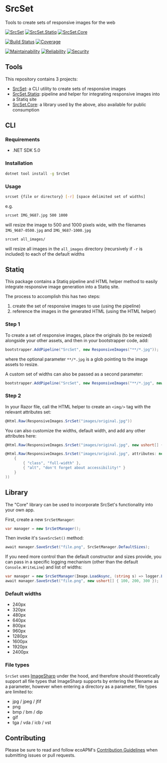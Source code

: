 # SrcSet

Tools to create sets of responsive images for the web

[![SrcSet](https://img.shields.io/nuget/v/SrcSet?logo=nuget&label=SrcSet)](https://www.nuget.org/packages/SrcSet/)
[![SrcSet.Statiq](https://img.shields.io/nuget/v/SrcSet.Statiq?logo=nuget&label=SrcSet.Statiq)](https://www.nuget.org/packages/SrcSet.Statiq/)
[![SrcSet.Core](https://img.shields.io/nuget/v/SrcSet.Core?logo=nuget&label=SrcSet.Core)](https://www.nuget.org/packages/SrcSet.Core/)

[![Build Status](https://github.com/ecoAPM/SrcSet/workflows/CI/badge.svg)](https://github.com/ecoAPM/SrcSet/actions)
[![Coverage](https://sonarcloud.io/api/project_badges/measure?project=ecoAPM_SrcSet&metric=coverage)](https://sonarcloud.io/dashboard?id=ecoAPM_SrcSet)

[![Maintainability](https://sonarcloud.io/api/project_badges/measure?project=ecoAPM_SrcSet&metric=sqale_rating)](https://sonarcloud.io/dashboard?id=ecoAPM_SrcSet)
[![Reliability](https://sonarcloud.io/api/project_badges/measure?project=ecoAPM_SrcSet&metric=reliability_rating)](https://sonarcloud.io/dashboard?id=ecoAPM_SrcSet)
[![Security](https://sonarcloud.io/api/project_badges/measure?project=ecoAPM_SrcSet&metric=security_rating)](https://sonarcloud.io/dashboard?id=ecoAPM_SrcSet)

## Tools

This repository contains 3 projects:
- [SrcSet](#cli): a CLI utility to create sets of responsive images
- [SrcSet.Statiq](#statiq): pipeline and helper for integrating responsive images into a Statiq site
- [SrcSet.Core](#library): a library used by the above, also available for public consumption

## CLI

### Requirements

- .NET SDK 5.0

### Installation

```bash
dotnet tool install -g SrcSet
```

### Usage

```bash
srcset {file or directory} [-r] [space delimited set of widths]
```

e.g.

```bash
srcset IMG_9687.jpg 500 1000
```

will resize the image to 500 and 1000 pixels wide, with the filenames `IMG_9687-0500.jpg` and `IMG_9687-1000.jpg`

```bash
srcset all_images/
```

will resize all images in the `all_images` directory (recursively if `-r` is included) to each of the default widths

## Statiq

This package contains a Statiq pipeline and HTML helper method to easily integrate responsive image generation into a Statiq site.

The process to accomplish this has two steps:
1. create the set of responsive images to use (using the pipeline)
2. reference the images in the generated HTML (using the HTML helper)

### Step 1

To create a set of responsive images, place the originals (to be resized) alongside your other assets, and then in your bootstrapper code, add:

```c#
bootstrapper.AddPipeline("SrcSet", new ResponsiveImages("**/*.jpg"));
```

where the optional parameter `**/*.jpg` is a glob pointing to the image assets to resize.

A custom set of widths can also be passed as a second parameter:

```c#
bootstrapper.AddPipeline("SrcSet", new ResponsiveImages("**/*.jpg", new ushort[] { 100, 200, 300 }));
```

### Step 2

In your Razor file, call the HTML helper to create an `<img/>` tag with the relevant attributes set:

```c#
@Html.Raw(ResponsiveImages.SrcSet("images/original.jpg"))
```

You can also customize the widths, default width, and add any other attributes here:

```c#
@Html.Raw(ResponsiveImages.SrcSet("images/original.jpg", new ushort[] { 100, 200, 300 }, 200))
```

```c#
@Html.Raw(ResponsiveImages.SrcSet("images/original.jpg", attributes: new Dictionary<string, string>
	{
		{ "class", "full-width" },
		{ "alt", "don't forget about accessibility!" }
	}
))
```

## Library

The "Core" library can be used to incorporate SrcSet's functionality into your own app.

First, create a new `SrcSetManager`:

```c#
var manager = new SrcSetManager();
```

Then invoke it's `SaveSrcSet()` method:

```c#
await manager.SaveSrcSet("file.png", SrcSetManager.DefaultSizes);
```

If you need more control than the default constructor and sizes provide, you can pass in a specific logging mechanism (other than the default `Console.WriteLine`) and list of widths:

```c#
var manager = new SrcSetManager(Image.LoadAsync, (string s) => logger.LogDebug(s));
await manager.SaveSrcSet("file.png", new ushort[] { 100, 200, 300 });
```

### Default widths

- 240px
- 320px
- 480px
- 640px
- 800px
- 960px
- 1280px
- 1600px
- 1920px
- 2400px

### File types

`SrcSet` uses [ImageSharp](https://imagesharp.net) under the hood, and therefore should theoretically support all file types that ImageSharp supports by entering the filename as a parameter, however when entering a directory as a parameter, file types are limited to:

- jpg / jpeg / jfif
- png
- bmp / bm / dip
- gif
- tga / vda / icb / vst

## Contributing

Please be sure to read and follow ecoAPM's [Contribution Guidelines](CONTRIBUTING.md) when submitting issues or pull requests.